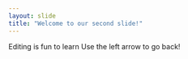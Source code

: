 ```yaml
---
layout: slide
title: "Welcome to our second slide!"
---
```

Editing is fun to learn
Use the left arrow to go back!
